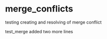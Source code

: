 # merge_conflicts
testing creating and resolving of merge conflict

test_merge added two more lines
